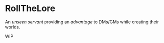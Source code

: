 # RollTheLore
An *unseen servant* providing an *advantage* to DMs/GMs while creating their worlds.

WIP
